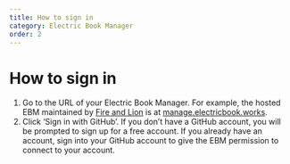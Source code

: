 ```yaml
---
title: How to sign in
category: Electric Book Manager
order: 2
---
```


# How to sign in

1. Go to the URL of your Electric Book Manager. For example, the hosted EBM maintained by [Fire and Lion](https://fireandlion.com) is at [manage.electricbook.works](http://manage.electricbook.works).
2. Click ‘Sign in with GitHub’. If you don’t have a GitHub account, you will be prompted to sign up for a free account. If you already have an account, sign into your GitHub account to give the EBM permission to connect to your account. 
